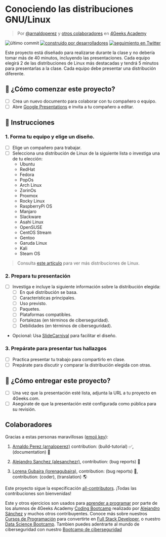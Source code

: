 <!-- hide -->
# Conociendo las distribuciones GNU/Linux

> Por [@arnaldoperez](https://github.com/arnaldoperez) y [otros colaboradores](https://github.com/4GeeksAcademy/gettintg-to-know-linux-distros/graphs/contributors) en [4Geeks Academy](https://4geeksacademy.co/)

![último commit](https://img.shields.io/github/last-commit/4geeksacademy/gettintg-to-know-linux-distros)
[![construido por desarrolladores](https://img.shields.io/badge/build_by-Developers-blue)](https://4geeks.com)
[![seguimiento en Twitter](https://img.shields.io/twitter/follow/4geeksacademy?style=social&logo=twitter)](https://twitter.com/4geeksacademy)

<!-- endhide -->

Este proyecto está diseñado para realizarse durante la clase y no debería tomar más de 40 minutos, incluyendo las presentaciones. Cada equipo elegirá 2 de las distribuciones de Linux más destacadas y tendrá 5 minutos para presentarlas a la clase. Cada equipo debe presentar una distribución diferente.

## 🌱 ¿Cómo comenzar este proyecto?

- [ ] Crea un nuevo documento para colaborar con tu compañero o equipo.
- [ ] Abre [Google Presentations](https://workspace.google.com/products/slides/) e invita a tu compañero a editar.
      
## 📝 Instrucciones

### 1. Forma tu equipo y elige un diseño.

- [ ] Elige un compañero para trabajar.
- [ ] Selecciona una distribución de Linux de la siguiente lista o investiga una de tu elección:
    - Ubuntu
    - RedHat
    - Fedora
    - PopOs
    - Arch Linux
    - ZorinOs
    - Proxmox
    - Rocky Linux
    - RaspberryPi OS
    - Manjaro
    - Slackware
    - Asahi Linux
    - OpenSUSE
    - CentOS Stream
    - Gentoo
    - Garuda Linux
    - Kali
    - Steam OS
    
> Consulta [este artículo](https://en.wikipedia.org/wiki/List_of_Linux_distributions) para ver más distribuciones de Linux.

### 2. Prepara tu presentación

- [ ] Investiga e incluye la siguiente información sobre la distribución elegida:
    - [ ] En qué distribución se basa.
    - [ ] Características principales.
    - [ ] Uso previsto.
    - [ ] Paquetes.
    - [ ] Plataformas compatibles.
    - [ ] Fortalezas (en términos de ciberseguridad).
    - [ ] Debilidades (en términos de ciberseguridad).

- Opcional: Usa [SlideCarnival](https://www.slidescarnival.com/) para facilitar el diseño.

### 3. Prepárate para presentar tus hallazgos

- [ ] Practica presentar tu trabajo para compartirlo en clase.
- [ ] Prepárate para discutir y comparar la distribución elegida con otras.

## 🚛 ¿Cómo entregar este proyecto?

- [ ] Una vez que la presentación esté lista, adjunta la URL a tu proyecto en 4Geeks.com.
- [ ] Asegúrate de que la presentación esté configurada como pública para su revisión.

<!-- hide -->
## Colaboradores

Gracias a estas personas maravillosas ([emoji key](https://github.com/kentcdodds/all-contributors#emoji-key)):

1. [Arnaldo Perez (arnaloperez)](https://github.com/arnaloperez) contribution: (build-tutorial) ✅, (documentation) 📖
  
2. [Alejandro Sanchez (alesanchezr)](https://github.com/alesanchezr),  contribution: (bug reports) 🐛

3. [Lorena Gubaira (lorenagubaira)](https://github.com/lorenagubaira), contribution: (bug reports) 🐛, contribution: (coder), (translation) 🌎

Este proyecto sigue la especificación [all-contributors](https://github.com/kentcdodds/all-contributors). ¡Todas las contribuciones son bienvenidas!

Este y otros ejercicios son usados para [aprender a programar](https://4geeksacademy.com/es/aprender-a-programar/aprender-a-programar-desde-cero) por parte de los alumnos de 4Geeks Academy [Coding Bootcamp](https://4geeksacademy.com/us/coding-bootcamp) realizado por [Alejandro Sánchez](https://twitter.com/alesanchezr) y muchos otros contribuyentes. Conoce más sobre nuestros [Cursos de Programación](https://4geeksacademy.com/es/curso-de-programacion-desde-cero?lang=es) para convertirte en [Full Stack Developer](https://4geeksacademy.com/es/coding-bootcamps/desarrollador-full-stack/?lang=es), o nuestro [Data Science Bootcamp](https://4geeksacademy.com/es/coding-bootcamps/curso-datascience-machine-learning). Tambien puedes adentrarte al mundo de ciberseguridad con nuestro [Bootcamp de ciberseguridad](https://4geeksacademy.com/es/coding-bootcamps/curso-ciberseguridad)
<!-- endhide -->
